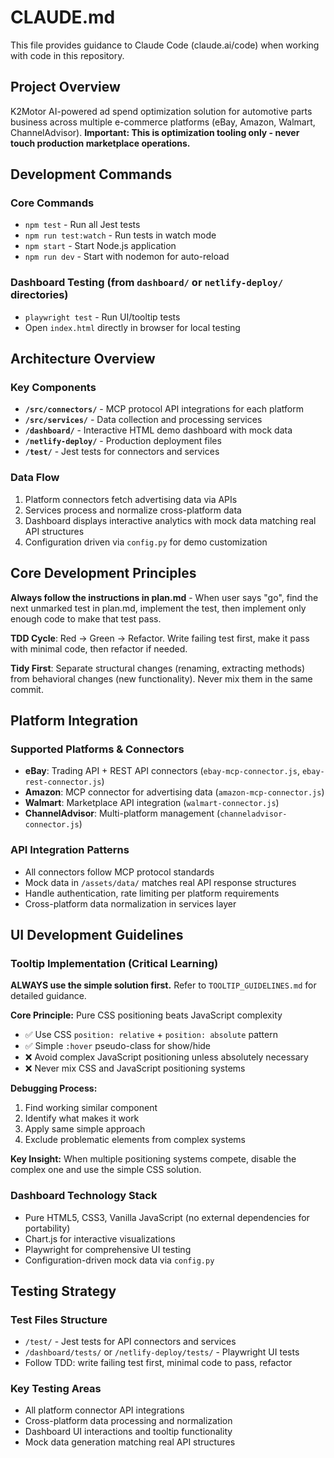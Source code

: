 # CLAUDE.md

This file provides guidance to Claude Code (claude.ai/code) when working with code in this repository.

## Project Overview

K2Motor AI-powered ad spend optimization solution for automotive parts business across multiple e-commerce platforms (eBay, Amazon, Walmart, ChannelAdvisor). **Important: This is optimization tooling only - never touch production marketplace operations.**

## Development Commands

### Core Commands
- `npm test` - Run all Jest tests
- `npm run test:watch` - Run tests in watch mode  
- `npm start` - Start Node.js application
- `npm run dev` - Start with nodemon for auto-reload

### Dashboard Testing (from `dashboard/` or `netlify-deploy/` directories)
- `playwright test` - Run UI/tooltip tests
- Open `index.html` directly in browser for local testing

## Architecture Overview

### Key Components
- **`/src/connectors/`** - MCP protocol API integrations for each platform
- **`/src/services/`** - Data collection and processing services  
- **`/dashboard/`** - Interactive HTML demo dashboard with mock data
- **`/netlify-deploy/`** - Production deployment files
- **`/test/`** - Jest tests for connectors and services

### Data Flow
1. Platform connectors fetch advertising data via APIs
2. Services process and normalize cross-platform data
3. Dashboard displays interactive analytics with mock data matching real API structures
4. Configuration driven via `config.py` for demo customization

## Core Development Principles

**Always follow the instructions in plan.md** - When user says "go", find the next unmarked test in plan.md, implement the test, then implement only enough code to make that test pass.

**TDD Cycle**: Red → Green → Refactor. Write failing test first, make it pass with minimal code, then refactor if needed.

**Tidy First**: Separate structural changes (renaming, extracting methods) from behavioral changes (new functionality). Never mix them in the same commit.

## Platform Integration

### Supported Platforms & Connectors
- **eBay**: Trading API + REST API connectors (`ebay-mcp-connector.js`, `ebay-rest-connector.js`)  
- **Amazon**: MCP connector for advertising data (`amazon-mcp-connector.js`)
- **Walmart**: Marketplace API integration (`walmart-connector.js`)
- **ChannelAdvisor**: Multi-platform management (`channeladvisor-connector.js`)

### API Integration Patterns
- All connectors follow MCP protocol standards
- Mock data in `/assets/data/` matches real API response structures
- Handle authentication, rate limiting per platform requirements
- Cross-platform data normalization in services layer

## UI Development Guidelines

### Tooltip Implementation (Critical Learning)
**ALWAYS use the simple solution first.** Refer to `TOOLTIP_GUIDELINES.md` for detailed guidance.

**Core Principle:** Pure CSS positioning beats JavaScript complexity
- ✅ Use CSS `position: relative` + `position: absolute` pattern
- ✅ Simple `:hover` pseudo-class for show/hide
- ❌ Avoid complex JavaScript positioning unless absolutely necessary
- ❌ Never mix CSS and JavaScript positioning systems

**Debugging Process:**
1. Find working similar component
2. Identify what makes it work
3. Apply same simple approach
4. Exclude problematic elements from complex systems

**Key Insight:** When multiple positioning systems compete, disable the complex one and use the simple CSS solution.

### Dashboard Technology Stack
- Pure HTML5, CSS3, Vanilla JavaScript (no external dependencies for portability)
- Chart.js for interactive visualizations  
- Playwright for comprehensive UI testing
- Configuration-driven mock data via `config.py`

## Testing Strategy

### Test Files Structure
- `/test/` - Jest tests for API connectors and services
- `/dashboard/tests/` or `/netlify-deploy/tests/` - Playwright UI tests
- Follow TDD: write failing test first, minimal code to pass, refactor

### Key Testing Areas
- All platform connector API integrations
- Cross-platform data processing and normalization
- Dashboard UI interactions and tooltip functionality
- Mock data generation matching real API structures